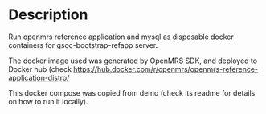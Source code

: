 # Description
Run openmrs reference application and mysql as disposable docker containers
for gsoc-bootstrap-refapp server.

The docker image used was generated by OpenMRS SDK, and deployed to Docker hub (check <https://hub.docker.com/r/openmrs/openmrs-reference-application-distro/>

This docker compose was copied from demo (check its readme for details on how to run it locally).
